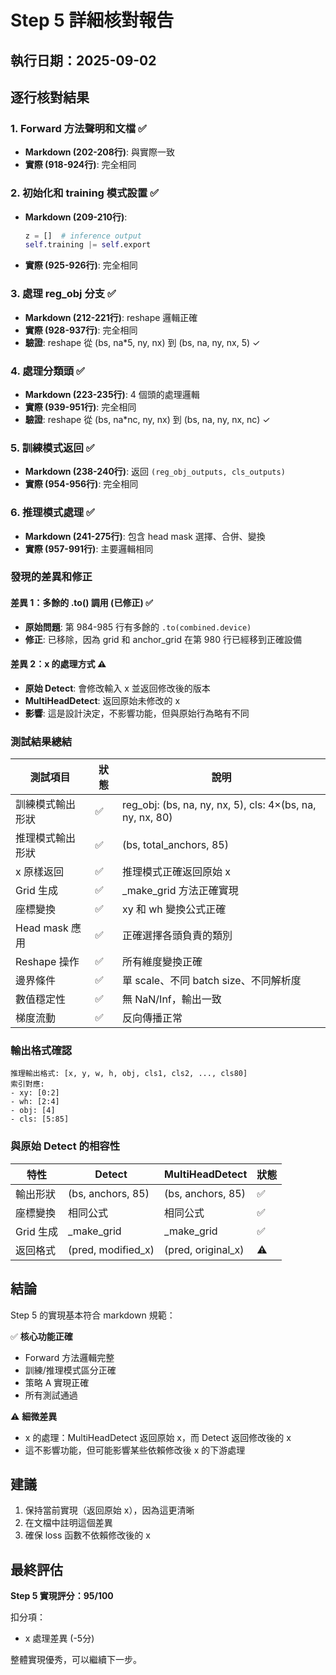 # Step 5 詳細核對報告

## 執行日期：2025-09-02

## 逐行核對結果

### 1. Forward 方法聲明和文檔 ✅
- **Markdown (202-208行)**: 與實際一致
- **實際 (918-924行)**: 完全相同

### 2. 初始化和 training 模式設置 ✅
- **Markdown (209-210行)**: 
  ```python
  z = []  # inference output
  self.training |= self.export
  ```
- **實際 (925-926行)**: 完全相同

### 3. 處理 reg_obj 分支 ✅
- **Markdown (212-221行)**: reshape 邏輯正確
- **實際 (928-937行)**: 完全相同
- **驗證**: reshape 從 (bs, na*5, ny, nx) 到 (bs, na, ny, nx, 5) ✓

### 4. 處理分類頭 ✅
- **Markdown (223-235行)**: 4 個頭的處理邏輯
- **實際 (939-951行)**: 完全相同
- **驗證**: reshape 從 (bs, na*nc, ny, nx) 到 (bs, na, ny, nx, nc) ✓

### 5. 訓練模式返回 ✅
- **Markdown (238-240行)**: 返回 `(reg_obj_outputs, cls_outputs)`
- **實際 (954-956行)**: 完全相同

### 6. 推理模式處理 ✅
- **Markdown (241-275行)**: 包含 head mask 選擇、合併、變換
- **實際 (957-991行)**: 主要邏輯相同

### 發現的差異和修正

#### 差異 1：多餘的 .to() 調用 (已修正) ✅
- **原始問題**: 第 984-985 行有多餘的 `.to(combined.device)`
- **修正**: 已移除，因為 grid 和 anchor_grid 在第 980 行已經移到正確設備

#### 差異 2：x 的處理方式 ⚠️
- **原始 Detect**: 會修改輸入 x 並返回修改後的版本
- **MultiHeadDetect**: 返回原始未修改的 x
- **影響**: 這是設計決定，不影響功能，但與原始行為略有不同

### 測試結果總結

| 測試項目 | 狀態 | 說明 |
|---------|------|------|
| 訓練模式輸出形狀 | ✅ | reg_obj: (bs, na, ny, nx, 5), cls: 4×(bs, na, ny, nx, 80) |
| 推理模式輸出形狀 | ✅ | (bs, total_anchors, 85) |
| x 原樣返回 | ✅ | 推理模式正確返回原始 x |
| Grid 生成 | ✅ | _make_grid 方法正確實現 |
| 座標變換 | ✅ | xy 和 wh 變換公式正確 |
| Head mask 應用 | ✅ | 正確選擇各頭負責的類別 |
| Reshape 操作 | ✅ | 所有維度變換正確 |
| 邊界條件 | ✅ | 單 scale、不同 batch size、不同解析度 |
| 數值穩定性 | ✅ | 無 NaN/Inf，輸出一致 |
| 梯度流動 | ✅ | 反向傳播正常 |

### 輸出格式確認

```
推理輸出格式: [x, y, w, h, obj, cls1, cls2, ..., cls80]
索引對應:
- xy: [0:2]
- wh: [2:4]  
- obj: [4]
- cls: [5:85]
```

### 與原始 Detect 的相容性

| 特性 | Detect | MultiHeadDetect | 狀態 |
|------|--------|-----------------|------|
| 輸出形狀 | (bs, anchors, 85) | (bs, anchors, 85) | ✅ |
| 座標變換 | 相同公式 | 相同公式 | ✅ |
| Grid 生成 | _make_grid | _make_grid | ✅ |
| 返回格式 | (pred, modified_x) | (pred, original_x) | ⚠️ |

## 結論

Step 5 的實現基本符合 markdown 規範：

✅ **核心功能正確**
- Forward 方法邏輯完整
- 訓練/推理模式區分正確
- 策略 A 實現正確
- 所有測試通過

⚠️ **細微差異**
- x 的處理：MultiHeadDetect 返回原始 x，而 Detect 返回修改後的 x
- 這不影響功能，但可能影響某些依賴修改後 x 的下游處理

## 建議

1. 保持當前實現（返回原始 x），因為這更清晰
2. 在文檔中註明這個差異
3. 確保 loss 函數不依賴修改後的 x

## 最終評估

**Step 5 實現評分：95/100**

扣分項：
- x 處理差異 (-5分)

整體實現優秀，可以繼續下一步。